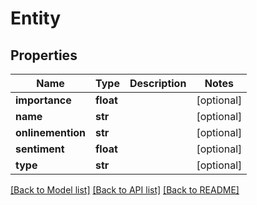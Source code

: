 # Entity

## Properties
Name | Type | Description | Notes
------------ | ------------- | ------------- | -------------
**importance** | **float** |  | [optional] 
**name** | **str** |  | [optional] 
**onlinemention** | **str** |  | [optional] 
**sentiment** | **float** |  | [optional] 
**type** | **str** |  | [optional] 

[[Back to Model list]](../README.md#documentation-for-models) [[Back to API list]](../README.md#documentation-for-api-endpoints) [[Back to README]](../README.md)


